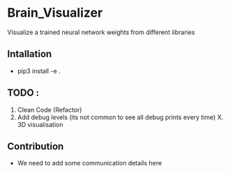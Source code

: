 # Brain_Visualizer
Visualize a trained neural network weights from different libraries

## Intallation 
- pip3 install -e .

## TODO : 
1. Clean Code (Refactor)
2. Add debug levels (its not common to see all debug prints every time) 
X. 3D visualisation

## Contribution
- We need to add some communication details here 